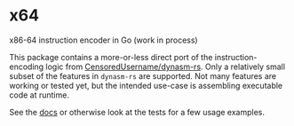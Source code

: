 # x64

x86-64 instruction encoder in Go (work in process)

This package contains a more-or-less direct port of the instruction-encoding logic from [CensoredUsername/dynasm-rs](https://github.com/CensoredUsername/dynasm-rs). Only a relatively small subset of the features in `dynasm-rs` are supported. Not many features are working or tested yet, but the intended use-case is assembling executable code at runtime.

See the [docs](https://godoc.org/github.com/wdamron/x64) or otherwise look at the tests for a few usage examples.